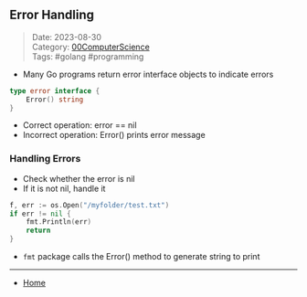 ## Error Handling
 
>Date: 2023-08-30  
>Category: [00ComputerScience](links/00ComputerScience.md)  
>Tags: #golang #programming  

- Many Go programs return error interface objects to indicate errors
```go
type error interface {
	Error() string
}
```
- Correct operation: error == nil
- Incorrect operation: Error() prints error message
### Handling Errors
- Check whether the error is nil
- If it is not nil, handle it
```go
f, err := os.Open("/myfolder/test.txt")
if err != nil {
	fmt.Println(err)
	return
}
```
- `fmt` package calls the Error() method to generate string to print

---
- [Home](https://heartthymes.github.io)